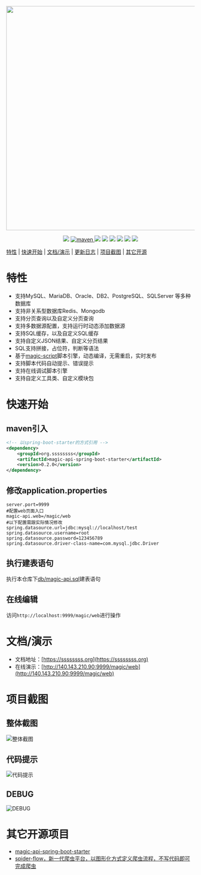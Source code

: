 <p align="center">
    <img src="https://images.gitee.com/uploads/images/2020/0516/214347_61254f60_297689.png" width="600">
</p>
<p align="center">
    <a target="_blank" href="https://www.oracle.com/technetwork/java/javase/downloads/index.html"><img src="https://img.shields.io/badge/JDK-1.8+-green.svg" /></a>
    <a href="https://search.maven.org/search?q=g:org.ssssssss%20AND%20a:magic-api">
        <img alt="maven" src="https://img.shields.io/maven-central/v/org.ssssssss/magic-api.svg?style=flat-square">
    </a>
    <a target="_blank" href="https://www.ssssssss.org"><img src="https://img.shields.io/badge/Docs-latest-blue.svg"/></a>
    <a target="_blank" href="https://github.com/ssssssss-team/magic-api/releases"><img src="https://img.shields.io/github/v/release/ssssssss-team/magic-api?logo=github"></a>
    <a target="_blank" href='https://gitee.com/ssssssss-team/magic-api'><img src="https://gitee.com/ssssssss-team/magic-api/badge/star.svg?theme=white" /></a>
    <a target="_blank" href='https://github.com/ssssssss-team/magic-api'><img src="https://img.shields.io/github/stars/ssssssss-team/magic-api.svg?style=social"/></a>
    <a target="_blank" href="LICENSE"><img src="https://img.shields.io/:license-MIT-blue.svg"></a>
    <a target="_blank" href="https://shang.qq.com/wpa/qunwpa?idkey=10faa4cf9743e0aa379a72f2ad12a9e576c81462742143c8f3391b52e8c3ed8d"><img src="https://img.shields.io/badge/Join-QQGroup-blue"></a>
</p>

[特性](#特性) | [快速开始](#快速开始) | [文档/演示](#文档/演示) | <a target="_blank" href="http://ssssssss.org/changelog.html">更新日志</a> | [项目截图](#项目截图) | [其它开源](#其它开源项目)

# 特性
- 支持MySQL、MariaDB、Oracle、DB2、PostgreSQL、SQLServer 等多种数据库
- 支持非关系型数据库Redis、Mongodb
- 支持分页查询以及自定义分页查询
- 支持多数据源配置，支持运行时动态添加数据源
- 支持SQL缓存，以及自定义SQL缓存
- 支持自定义JSON结果、自定义分页结果
- SQL支持拼接，占位符，判断等语法
- 基于[magic-script](https://gitee.com/ssssssss-team/magic-script)脚本引擎，动态编译，无需重启，实时发布
- 支持脚本代码自动提示、错误提示
- 支持在线调试脚本引擎
- 支持自定义工具类、自定义模块包

# 快速开始

## maven引入
```xml
<!-- 以spring-boot-starter的方式引用 -->
<dependency>
	<groupId>org.ssssssss</groupId>
	<artifactId>magic-api-spring-boot-starter</artifactId>
    <version>0.2.0</version>
</dependency>
```
## 修改application.properties

```properties
server.port=9999
#配置web页面入口
magic-api.web=/magic/web
#以下配置需跟实际情况修改
spring.datasource.url=jdbc:mysql://localhost/test
spring.datasource.username=root
spring.datasource.password=123456789
spring.datasource.driver-class-name=com.mysql.jdbc.Driver
```

## 执行建表语句

执行本仓库下[db/magic-api.sql](./db/magic-api.sql)建表语句

## 在线编辑
访问`http://localhost:9999/magic/web`进行操作

# 文档/演示

- 文档地址：[https://ssssssss.org](https://ssssssss.org)
- 在线演示：[http://140.143.210.90:9999/magic/web](http://140.143.210.90:9999/magic/web)

# 项目截图

## 整体截图
![整体截图](https://images.gitee.com/uploads/images/2020/0704/222426_953f813c_297689.png "full.png")
## 代码提示
![代码提示](https://images.gitee.com/uploads/images/2020/0704/222708_97f1e1bb_297689.gif "completion.gif")
## DEBUG
![DEBUG](https://images.gitee.com/uploads/images/2020/0704/222725_524c2027_297689.gif "debug.gif")

# 其它开源项目
- [magic-api-spring-boot-starter](https://gitee.com/ssssssss-team/magic-api-spring-boot-starter)
- [spider-flow，新一代爬虫平台，以图形化方式定义爬虫流程，不写代码即可完成爬虫](https://gitee.com/ssssssss-team/spider-flow)